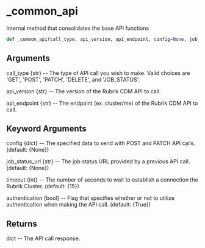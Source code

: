 # _common_api

Internal method that consolidates the base API functions

```py
def _common_api(call_type, api_version, api_endpoint, config=None, job_status_url=None, timeout=15, authentication=True)
```

## Arguments
call_type {str} -- The type of API call you wish to make. Valid choices are 'GET', 'POST', 'PATCH', 'DELETE', and 'JOB_STATUS'.

api_version {str} -- The version of the Rubrik CDM API to call.

api_endpoint {str} -- The endpoint (ex. cluster/me) of the Rubrik CDM API to call.


## Keyword Arguments
config {dict} -- The specified data to send with POST and PATCH API calls. (default: {None})

job_status_url {str} -- The job status URL provided by a previous API call. (default: {None})

timeout {int} -- The number of seconds to wait to establish a connection the Rubrik Cluster. (default: {15})

authentication {bool} -- Flag that specifies whether or not to utilize authentication when making the API call. (default: {True})


## Returns
dict -- The API call response.



